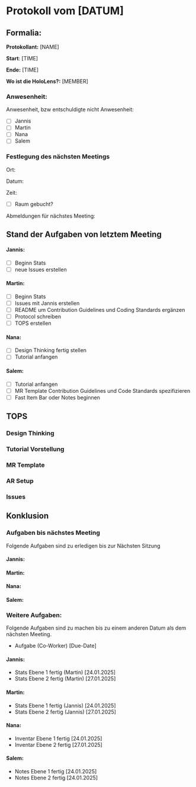 # Protokoll vom [DATUM]

## Formalia:

**Protokollant:** [NAME]

**Start**: [TIME]

**Ende:** [TIME]

**Wo ist die HoloLens?:** [MEMBER]

### Anwesenheit:

Anwesenheit, bzw entschuldigte nicht Anwesenheit:

* [ ]  Jannis
* [ ]  Martin
* [ ]  Nana
* [ ]  Salem

### Festlegung des nächsten Meetings

Ort:

Datum:

Zeit:

* [ ]  Raum gebucht?

Abmeldungen für nächstes Meeting:

## Stand der Aufgaben von letztem Meeting

#### Jannis:
* [ ] Beginn Stats
* [ ] neue Issues erstellen

#### Martin:
* [ ] Beginn Stats
* [ ] Issues mit Jannis erstellen
* [ ] README um Contribution Guidelines und Coding Standards ergänzen
* [ ] Protocol schreiben
* [ ] TOPS erstellen

#### Nana:
* [ ] Design Thinking fertig stellen
* [ ] Tutorial anfangen

#### Salem:
* [ ] Tutorial anfangen
* [ ] MR Template Contribution Guidelines und Code Standards spezifizieren
* [ ] Fast Item Bar oder Notes beginnen

## TOPS

### Design Thinking

### Tutorial Vorstellung

### MR Template

### AR Setup

### Issues

## Konklusion

### Aufgaben bis nächstes Meeting

Folgende Aufgaben sind zu erledigen bis zur Nächsten Sitzung

#### Jannis:

#### Martin:

#### Nana:

#### Salem:

### Weitere Aufgaben:

Folgende Aufgaben sind zu machen bis zu einem anderen Datum als dem nächsten Meeting.

* Aufgabe (Co-Worker) [Due-Date]

#### Jannis:
* Stats Ebene 1 fertig (Martin) [24.01.2025]
* Stats Ebene 2 fertig (Martin) [27.01.2025]

#### Martin:
* Stats Ebene 1 fertig (Jannis) [24.01.2025]
* Stats Ebene 2 fertig (Jannis) [27.01.2025]

#### Nana:
* Inventar Ebene 1 fertig [24.01.2025]
* Inventar Ebene 2 fertig [27.01.2025]

#### Salem:
* Notes Ebene 1 fertig [24.01.2025]
* Notes Ebene 2 fertig [24.01.2025]
